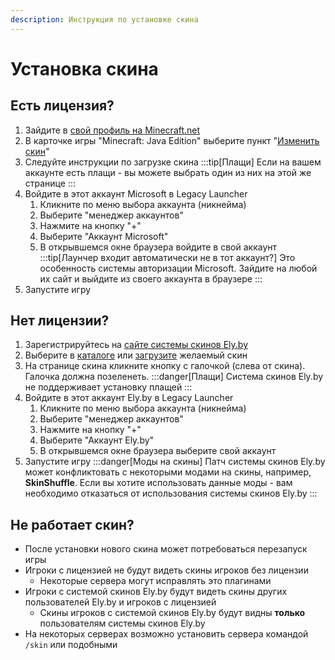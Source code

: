 ```yaml
---
description: Инструкция по установке скина
---
```

# Установка скина
## Есть лицензия?
1. Зайдите в [свой профиль на Minecraft.net](https://www.minecraft.net/msaprofile)
2. В карточке игры "Minecraft: Java Edition" выберите пункт "[Изменить скин](https://www.minecraft.net/msaprofile/mygames/editskin)"
3. Следуйте инструкции по загрузке скина
    :::tip[Плащи]
    Если на вашем аккаунте есть плащи - вы можете выбрать один из них на этой же странице
    :::
4. Войдите в этот аккаунт Microsoft в Legacy Launcher
    1. Кликните по меню выбора аккаунта (никнейма)
    2. Выберите "менеджер аккаунтов"
    3. Нажмите на кнопку "+"
    4. Выберите "Аккаунт Microsoft"
    5. В открывшемся окне браузера войдите в свой аккаунт
        :::tip[Лаунчер входит автоматически не в тот аккаунт?]
        Это особенность системы авторизации Microsoft. Зайдите на любой их сайт и выйдите из своего аккаунта в браузере
        :::
5. Запустите игру

## Нет лицензии?
1. Зарегистрируйтесь на [сайте системы скинов Ely.by](https://ely.by)
2. Выберите в [каталоге](https://ely.by/skins) или [загрузите](https://ely.by/load) желаемый скин
3. На странице скина кликните кнопку с галочкой (слева от скина). Галочка должна позеленеть.
    :::danger[Плащи]
    Система скинов Ely.by не поддерживает установку плащей
    :::
4. Войдите в этот аккаунт Ely.by в Legacy Launcher
    1. Кликните по меню выбора аккаунта (никнейма)
    2. Выберите "менеджер аккаунтов"
    3. Нажмите на кнопку "+"
    4. Выберите "Аккаунт Ely.by"
    5. В открывшемся окне браузера выберите свой аккаунт
5. Запустите игру
    :::danger[Моды на скины]
    Патч системы скинов Ely.by может конфликтовать с некоторыми модами на скины, например, **SkinShuffle**. Если вы хотите использовать данные моды - вам необходимо отказаться от использования системы скинов Ely.by
    :::

## Не работает скин?
* После установки нового скина может потребоваться перезапуск игры
* Игроки с лицензией не будут видеть скины игроков без лицензии
    * Некоторые сервера могут исправлять это плагинами
* Игроки с системой скинов Ely.by будут видеть скины других пользователей Ely.by и игроков с лицензией
    * Скины игроков с системой скинов Ely.by будут видны **только** пользователям системы скинов Ely.by
* На некоторых серверах возможно установить сервера командой `/skin` или подобными